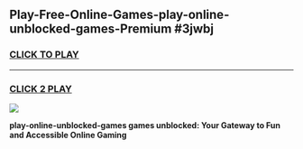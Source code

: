 
## Play-Free-Online-Games-play-online-unblocked-games-Premium #3jwbj
<h3>
<a href="https://premium.freeplayer.one?title=play-online-unblocked-games&ref=8M">CLICK TO PLAY</a></h3>
<hr>

<h3>
<a href="https://premium.freeplayer.one?title=play-online-unblocked-games&ref=8M">CLICK 2 PLAY</a>
  
</h3>

<a href="https://premium.freeplayer.one?title=play-online-unblocked-games&ref=8M"><img src="https://clearcache.store/games.png"></a>


**play-online-unblocked-games games unblocked: Your Gateway to Fun and Accessible Online Gaming**
